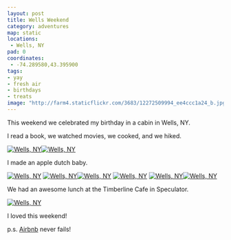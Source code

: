 ```yaml
---
layout: post
title: Wells Weekend
category: adventures
map: static
locations:
 - Wells, NY
pad: 0
coordinates: 
 - -74.289580,43.395900
tags: 
- yay
- fresh air
- birthdays
- treats
image: "http://farm4.staticflickr.com/3683/12272509994_ee4ccc1a24_b.jpg"
---
```


This weekend we celebrated my birthday in a cabin in Wells, NY. 

I read a book, we watched movies, we cooked, and we hiked.

<div class="photos">
<a href="http://www.flickr.com/photos/katydecorah/12272509994/" title="Wells, NY by katydecorah, on Flickr"><img src="http://farm4.staticflickr.com/3683/12272509994_ee4ccc1a24_b.jpg" class="img-half" alt="Wells, NY"></a><a href="http://www.flickr.com/photos/katydecorah/12272515164/" title="Wells, NY by katydecorah, on Flickr"><img src="http://farm4.staticflickr.com/3778/12272515164_c154352695_b.jpg" class="img-half" alt="Wells, NY"></a>
</div>

I made an apple dutch baby.

<div class="photos">
<a href="http://www.flickr.com/photos/katydecorah/12272639556/" title="Wells, NY by katydecorah, on Flickr"><img src="http://farm4.staticflickr.com/3717/12272639556_ff5bf3a6f9_b.jpg" alt="Wells, NY"></a>
<a href="http://www.flickr.com/photos/katydecorah/12272526734/" title="Wells, NY by katydecorah, on Flickr"><img src="http://farm8.staticflickr.com/7360/12272526734_f2809e2fe8_b.jpg" class="img-wide" alt="Wells, NY"></a><a href="http://www.flickr.com/photos/katydecorah/12272086095/" title="Wells, NY by katydecorah, on Flickr"><img src="http://farm6.staticflickr.com/5471/12272086095_63ae9a4818_b.jpg" class="img-tall" alt="Wells, NY"></a>
<a href="http://www.flickr.com/photos/katydecorah/12272248493/" title="Wells, NY by katydecorah, on Flickr"><img src="http://farm4.staticflickr.com/3750/12272248493_a9b038a092_b.jpg" alt="Wells, NY"></a>
<a href="http://www.flickr.com/photos/katydecorah/12272258933/" title="Wells, NY by katydecorah, on Flickr"><img src="http://farm6.staticflickr.com/5539/12272258933_ab43268758_b.jpg" class="img-tall" alt="Wells, NY"></a><a href="http://www.flickr.com/photos/katydecorah/12272664036/" title="Wells, NY by katydecorah, on Flickr"><img src="http://farm8.staticflickr.com/7417/12272664036_c37d2ee206_b.jpg" class="img-wide" alt="Wells, NY"></a>
</div>

We had an awesome lunch at the Timberline Cafe in Speculator.

<div class="photos">
<a href="http://www.flickr.com/photos/katydecorah/12272554594/" title="Wells, NY by katydecorah, on Flickr"><img src="http://farm4.staticflickr.com/3747/12272554594_55a460f605_b.jpg" class="pop-out" alt="Wells, NY"></a>
</div>

I loved this weekend!

p.s. [Airbnb](https://www.airbnb.com/) never fails!